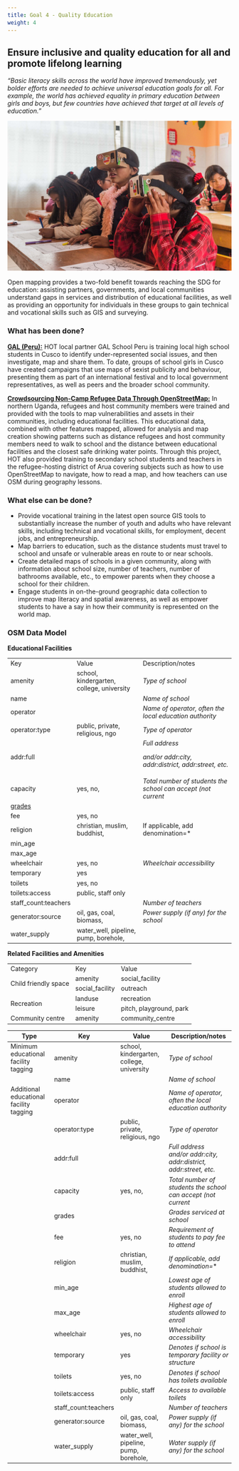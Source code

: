 ```yaml
---
title: Goal 4 - Quality Education
weight: 4
---
```


## Ensure inclusive and quality education for all and promote lifelong learning 

_“Basic literacy skills across the world have improved tremendously, yet bolder efforts are needed to achieve universal education goals for all. For example, the world has achieved equality in primary education between girls and boys, but few countries have achieved that target at all levels of education.”_

![](/images/part-iv/Unknown-2.jpg)

Open mapping provides a two-fold benefit towards reaching the SDG for education: assisting partners, governments, and local communities understand gaps in services and distribution of educational facilities, as well as providing an opportunity for individuals in these groups to gain technical and vocational skills such as GIS and surveying.  

### What has been done? 

**[GAL (Peru):](https://www.hotosm.org/updates/mapping-sexist-publicity/)** HOT local partner GAL School Peru is training local high school students in Cusco to identify under-represented social issues, and then investigate, map and share them. To date, groups of school girls in Cusco have created campaigns that use maps of sexist publicity and behaviour, presenting them as part of an international festival and to local government representatives, as well as peers and the broader school community. 

**[Crowdsourcing Non-Camp Refugee Data Through OpenStreetMap:](https://www.hotosm.org/projects/urban_innovations_crowdsourcing_non-camp_refugee_data)** In northern Uganda, refugees and host community members were trained and provided with the tools to map vulnerabilities and assets in their communities, including educational facilities. This educational data, combined with other features mapped, allowed for analysis and map creation showing patterns such as distance refugees and host community members need to walk to school and the distance between educational facilities and the closest safe drinking water points. Through this project, HOT also provided training to secondary school students and teachers in the refugee-hosting district of Arua covering subjects such as how to use OpenStreetMap to navigate, how to read a map, and how teachers can use OSM during geography lessons. 

### What else can be done?


*   Provide vocational training in the latest open source GIS tools to substantially increase the number of youth and adults who have relevant skills, including technical and vocational skills, for employment, decent jobs, and entrepreneurship. 
*   Map barriers to education, such as the distance students must travel to school and unsafe or vulnerable areas en route to or near schools. 
*   Create detailed maps of schools in a given community, along with information about school size, number of teachers, number of bathrooms available, etc., to empower parents when they choose a school for their children. 
*   Engage students in on-the-ground geographic data collection to improve map literacy and spatial awareness, as well as empower students to have a say in how their community is represented on the world map. 

### OSM Data Model

**Educational Facilities**


<table>
  <tr>
   <td>Key
   </td>
   <td>Value
   </td>
   <td>Description/notes
   </td>
  </tr>
  <tr>
   <td>amenity
   </td>
   <td>school, kindergarten, college, university
   </td>
   <td><em>Type of school</em>
   </td>
  </tr>
  <tr>
   <td>name
   </td>
   <td><free text>
   </td>
   <td><em>Name of school</em>
   </td>
  </tr>
  <tr>
   <td>operator
   </td>
   <td><free text>
   </td>
   <td><em>Name of operator, often the local education authority</em>
   </td>
  </tr>
  <tr>
   <td>operator:type
   </td>
   <td>public, private, religious, ngo
   </td>
   <td><em>Type of operator</em>
   </td>
  </tr>
  <tr>
   <td>addr:full
   </td>
   <td><free text>
   </td>
   <td><em>Full address</em>
<p>
<em>and/or addr:city, addr:district, addr:street, etc.</em>
   </td>
  </tr>
  <tr>
   <td>capacity
   </td>
   <td>yes, no, <number>
   </td>
   <td><em>Total number of students the school can accept (not current</em>
   </td>
  </tr>
  <tr>
   <td><a href="https://wiki.openstreetmap.org/wiki/Key:grades">grades</a>
   </td>
   <td>
   </td>
   <td>
   </td>
  </tr>
  <tr>
   <td>fee
   </td>
   <td>yes, no
   </td>
   <td>
   </td>
  </tr>
  <tr>
   <td>religion
   </td>
   <td>christian, muslim, buddhist, <other>
   </td>
   <td>If applicable, add denomination=*
   </td>
  </tr>
  <tr>
   <td>min_age
   </td>
   <td><number>
   </td>
   <td>
   </td>
  </tr>
  <tr>
   <td>max_age
   </td>
   <td><number>
   </td>
   <td>
   </td>
  </tr>
  <tr>
   <td>wheelchair
   </td>
   <td>yes, no
   </td>
   <td><em>Wheelchair accessibility</em>
   </td>
  </tr>
  <tr>
   <td>temporary
   </td>
   <td>yes
   </td>
   <td>
   </td>
  </tr>
  <tr>
   <td>toilets
   </td>
   <td>yes, no
   </td>
   <td>
   </td>
  </tr>
  <tr>
   <td>toilets:access
   </td>
   <td>public, staff only
   </td>
   <td>
   </td>
  </tr>
  <tr>
   <td>staff_count:teachers
   </td>
   <td><number>
   </td>
   <td><em>Number of teachers</em>
   </td>
  </tr>
  <tr>
   <td>generator:source
   </td>
   <td>oil, gas, coal, biomass, <other>
   </td>
   <td><em>Power supply (if any) for the school</em>
   </td>
  </tr>
  <tr>
   <td>water_supply
   </td>
   <td>water_well, pipeline, pump, borehole, <other>
   </td>
   <td>
   </td>
  </tr>
</table>


**Related Facilities and Amenities**


<table>
  <tr>
   <td>Category
   </td>
   <td>Key
   </td>
   <td>Value
   </td>
  </tr>
  <tr>
   <td rowspan="2" >Child friendly space
   </td>
   <td>amenity
   </td>
   <td>social_facility
   </td>
  </tr>
  <tr>
   <td>social_facility
   </td>
   <td>outreach
   </td>
  </tr>
  <tr>
   <td rowspan="2" >Recreation
   </td>
   <td>landuse
   </td>
   <td>recreation
   </td>
  </tr>
  <tr>
   <td>leisure
   </td>
   <td>pitch, playground, park
   </td>
  </tr>
  <tr>
   <td>Community centre
   </td>
   <td>amenity
   </td>
   <td>community_centre
   </td>
  </tr>
</table>

|  Type | Key | Value | Description/notes |
| --- | --- | --- | --- |
|  Minimum educational facility tagging | amenity | school, kindergarten, college, university | *Type of school* |
|   | name | <free text> | *Name of school* |
|  Additional educational facility tagging | operator | <free text> | *Name of operator, often the local education authority* |
|   | operator:type | public, private, religious, ngo | *Type of operator* |
|   | addr:full | <free text> | *Full address<br/>and/or addr:city, addr:district, addr:street, etc.* |
|   | capacity | yes, no, <number> | *Total number of students the school can accept (not current* |
|   | grades | <grade number range> | *Grades serviced at school* |
|   | fee | yes, no | *Requirement of students to pay fee to attend* |
|   | religion | christian, muslim, buddhist, <other> | *If applicable, add denomination=** |
|   | min_age | <number> | *Lowest age of students allowed to enroll* |
|   | max_age | <number> | *Highest age of students allowed to enroll* |
|   | wheelchair | yes, no | *Wheelchair accessibility* |
|   | temporary | yes | *Denotes if school is temporary facility or structure* |
|   | toilets | yes, no | *Denotes if school has toilets available* |
|   | toilets:access | public, staff only | *Access to available toilets* |
|   | staff_count:teachers | <number> | *Number of teachers* |
|   | generator:source | oil, gas, coal, biomass, <other> | *Power supply (if any) for the school* |
|   | water_supply | water_well, pipeline, pump, borehole, <other> | *Water supply (if any) for the school* |

